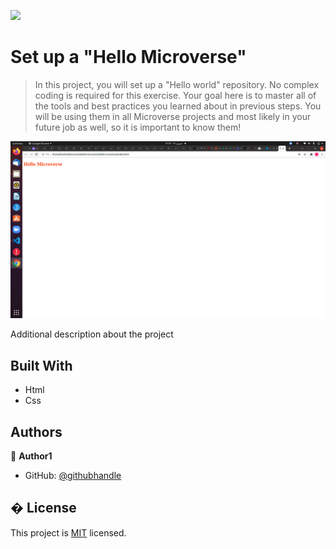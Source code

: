 ![](https://img.shields.io/badge/Microverse-blueviolet)

# Set up a "Hello Microverse" 


> In this project, you will set up a "Hello world" repository. No complex coding is required for this exercise. Your goal here is to master all of the tools and best practices you learned about in previous steps. You will be using them in all Microverse projects and most likely in your future job as well, so it is important to know them!



![screenshot](./screenshot.png)



Additional description about the project 
## Built With

- Html 
- Css


## Authors

👤 **Author1**

- GitHub: [@githubhandle](https://github.com/ibrahim777764)

## � License

This project is [MIT](./MIT.md) licensed.
